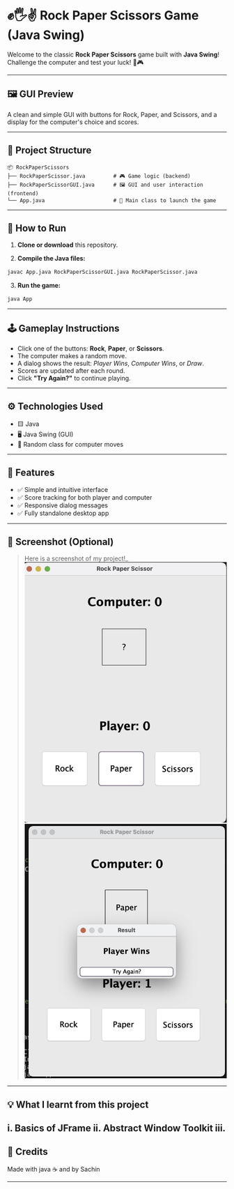 # ✊🖐✌️ Rock Paper Scissors Game (Java Swing)

Welcome to the classic **Rock Paper Scissors** game built with **Java Swing**!  
Challenge the computer and test your luck! 🎲🎮

---

## 🖼️ GUI Preview
A clean and simple GUI with buttons for Rock, Paper, and Scissors, and a display for the computer's choice and scores.

---

## 📁 Project Structure

```
📦 RockPaperScissors
├── RockPaperScissor.java         # 🎮 Game logic (backend)
├── RockPaperScissorGUI.java      # 🖼️ GUI and user interaction (frontend)
└── App.java                      # 🚀 Main class to launch the game
```

---

## 🚀 How to Run

1. **Clone or download** this repository.

2. **Compile the Java files:**

```bash
javac App.java RockPaperScissorGUI.java RockPaperScissor.java
```

3. **Run the game:**

```bash
java App
```

---

## 🕹️ Gameplay Instructions

- Click one of the buttons: **Rock**, **Paper**, or **Scissors**.
- The computer makes a random move.
- A dialog shows the result:  _Player Wins_,  _Computer Wins_, or  _Draw_.
- Scores are updated after each round.
- Click **"Try Again?"** to continue playing.

---

## ⚙️ Technologies Used

- 🟨 Java
- 🖥️ Java Swing (GUI)
- 🎲 Random class for computer moves

---

## 🎯 Features

- ✅ Simple and intuitive interface
- ✅ Score tracking for both player and computer
- ✅ Responsive dialog messages
- ✅ Fully standalone desktop app

---

## 📸 Screenshot (Optional)

> Here is a screenshot of my project!_  
>![Screenshot1](ss1.png)
>![Screenshot2](ss2.png)


---
## 💡 What I learnt from this project
i. Basics of JFrame
ii. Abstract Window Toolkit
iii. 
---

## 🙌 Credits

Made with java ☕️ and by Sachin

---
